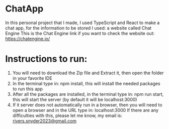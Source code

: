 # ChatApp
In this personal project that I made, I used TypeScript and React to make a chat app, for the information to be stored I used: a website called Chat Engine
This is the Chat Engine link if you want to check the website out: https://chatengine.io/
# Instructions to run:
1. You will need to download the Zip file and Extract it, then open the folder in your favorite IDE
2. In the terminal type in: npm install, this will install the needed packages to run this app
3. After all the packages are installed, in the terminal type in: npm run start, this will start the server (by default it will be localhost:3000)
4. If it server does not automatically run in a browser, then you will need to open a browser and in the URL type in: localhost:3000
If there are any difficulties with this, please let me know, my email is: rivers.snyder2023@gmail.com
